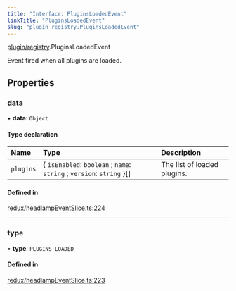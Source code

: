 ```yaml
---
title: "Interface: PluginsLoadedEvent"
linkTitle: "PluginsLoadedEvent"
slug: "plugin_registry.PluginsLoadedEvent"
---
```


[plugin/registry](../modules/plugin_registry.md).PluginsLoadedEvent

Event fired when all plugins are loaded.

## Properties

### data

• **data**: `Object`

#### Type declaration

| Name | Type | Description |
| :------ | :------ | :------ |
| `plugins` | { `isEnabled`: `boolean` ; `name`: `string` ; `version`: `string`  }[] | The list of loaded plugins. |

#### Defined in

[redux/headlampEventSlice.ts:224](https://github.com/headlamp-k8s/headlamp/blob/45b84205/frontend/src/redux/headlampEventSlice.ts#L224)

___

### type

• **type**: `PLUGINS_LOADED`

#### Defined in

[redux/headlampEventSlice.ts:223](https://github.com/headlamp-k8s/headlamp/blob/45b84205/frontend/src/redux/headlampEventSlice.ts#L223)
